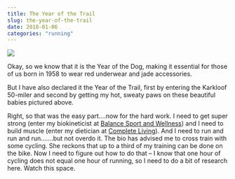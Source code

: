```yaml
---
title: The Year of the Trail
slug: the-year-of-the-trail
date: 2018-01-06
categories: "running"
---
```


<p><img src="https://res.cloudinary.com/dy6grlu8z/image/upload/v1558841603/z4bilz5z3j2e1hiiv8co.jpg"/></p>
<p>Okay, so we know that it is the Year of the Dog, making it essential for those of us born in 1958 to wear red underwear and jade accessories.</p>
<p>But I have also declared it the Year of the Trail, first by entering the Karkloof 50-miler and second by getting my hot, sweaty paws on these beautiful babies pictured above.</p>
<p>Right, so that was the easy part….now for the hard work. I need to get super strong (enter my biokineticist at <a href="http://www.balancemed.co.za/">Balance Sport and Wellness</a>) and I need to build muscle (enter my dietician at <a href="https://completeliving.co.za/">Complete Living</a>). And I need to run and run and run…….but not overdo it. The bio has advised me to cross train with some cycling. She reckons that up to a third of my training can be done on the bike. Now I need to figure out how to do that – I know that one hour of cycling does not equal one hour of running, so I need to do a bit of research here. Watch this space.</p>







